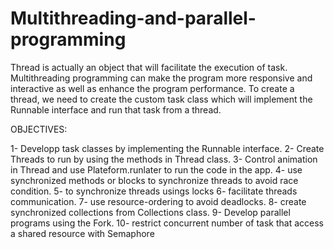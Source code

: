 # Multithreading-and-parallel-programming

Thread is actually an object that will facilitate the execution of task. Multithreading programming can make the program more responsive and interactive as well as enhance the program performance. To create a thread, we need to create the custom task class which will implement the Runnable interface and run that task from a thread.

OBJECTIVES:

1- Developp task classes by implementing the Runnable interface.
2- Create Threads to run by using the methods in Thread class.
3- Control animation in Thread and use Plateform.runlater to run the code in the app.
4- use synchronized methods or blocks to synchronize threads to avoid race condition.
5- to synchronize threads usings locks 6- facilitate threads communication.
7- use resource-ordering to avoid deadlocks.
8- create synchronized collections from Collections class.
9- Develop parallel programs using the Fork.
10- restrict concurrent number of task that access a shared resource with Semaphore
